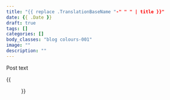 ```yaml
---
title: "{{ replace .TranslationBaseName "-" " " | title }}"
date: {{ .Date }}
draft: true
tags: []
categories: []
body_classes: "blog colours-001"
image: ""
description: ""
---
```


Post text<!--more-->

{{<figure class="note-image" src="office-dog.png" link="https://alink.com" alt="alt text" caption="caption text">}}